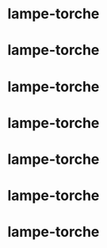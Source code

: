 # lampe-torche
# lampe-torche
# lampe-torche
# lampe-torche
# lampe-torche
# lampe-torche
# lampe-torche
